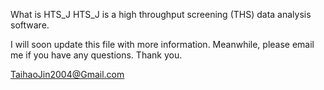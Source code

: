 What is HTS_J
HTS_J is a high throughput screening (THS) data analysis software.

I will soon update this file with more information. Meanwhile, please email me if you 
have any questions. Thank you.

TaihaoJin2004@Gmail.com

